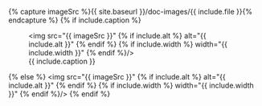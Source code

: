 {% capture imageSrc %}{{ site.baseurl }}/doc-images/{{ include.file }}{% endcapture %}
{% if include.caption %}
    <figure>
        <img src="{{ imageSrc }}" {% if include.alt %} alt="{{ include.alt }}" {% endif %} {% if include.width %} width="{{ include.width }}" {% endif %}/>
        <figcaption>{{ include.caption }}</figcaption>
    </figure>
{% else %}
    <img src="{{ imageSrc }}" {% if include.alt %} alt="{{ include.alt }}" {% endif %} {% if include.width %} width="{{ include.width }}" {% endif %}/>
{% endif %}